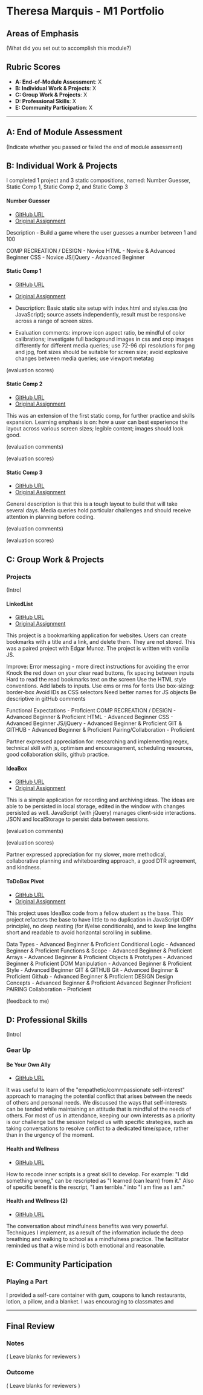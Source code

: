 # Theresa Marquis - M1 Portfolio

## Areas of Emphasis

(What did you set out to accomplish this module?)

## Rubric Scores

* **A: End-of-Module Assessment**: X
* **B: Individual Work & Projects**: X
* **C: Group Work & Projects**: X
* **D: Professional Skills**: X
* **E: Community Participation**: X

-----------------------

## A: End of Module Assessment

(Indicate whether you passed or failed the end of module assessment)


## B: Individual Work & Projects

I completed 1 project and 3 static compositions, named: Number Guesser, Static Comp 1, Static Comp 2, and Static Comp 3

#### Number Guesser

* [GitHub URL](https://github.com/tmcjunkinmarquis/number-guesser)
* [Original Assignment](http://frontend.turing.io/projects/number-guesser.html)

Description - Build a game where the user guesses a number between 1 and 100

COMP RECREATION / DESIGN - Novice
HTML - Novice & Advanced Beginner
CSS - Novice
JS/jQuery - Advanced Beginner

#### Static Comp 1

* [GitHub URL](https://github.com/tmcjunkinmarquis/tm-comp-challenge-1)
* [Original Assignment](http://frontend.turing.io/projects/m1-static-comp-1.html)

* Description: Basic static site setup with index.html and styles.css (no JavaScript); source assets independently, result must be responsive across a range of screen sizes.

* Evaluation comments: improve icon aspect ratio, be mindful of color calibrations; investigate full background images in css and crop images differently for different media queries; use 72-96 dpi resolutions for png and jpg, font sizes should be suitable for screen size; avoid explosive changes between media queries; use viewport metatag 

(evaluation scores)

#### Static Comp 2

* [GitHub URL](https://github.com/tmcjunkinmarquis/tm-comp-challenge-2)
* [Original Assignment](http://frontend.turing.io/projects/m1-static-comp-2.html)

This was an extension of the first static comp, for further practice and skills expansion.  Learning emphasis is on: how a user can best experience the layout across various screen sizes; legible content; images should look good.

(evaluation comments)

(evaluation scores)

#### Static Comp 3

* [GitHub URL](https://github.com/tmcjunkinmarquis/tm-comp-challenge-3)
* [Original Assignment](http://frontend.turing.io/projects/m1-static-comp-3.html)

General description is that this is a tough layout to build that will take several days.  Media queries hold particular challenges and should receive attention in planning before coding.

(evaluation comments)

(evaluation scores)

## C: Group Work & Projects

### Projects

(Intro)

#### LinkedList

* [GitHub URL]()
* [Original Assignment](http://frontend.turing.io/projects/linked-list.html)

This project is a bookmarking application for websites. Users can create bookmarks with a title and a link, and delete them. They are not stored. This was a paired project with Edgar Munoz. The project is written with vanilla JS.

Improve:
Error messaging - more direct instructions for avoiding the error
Knock the red down on your clear read buttons, fix spacing between inputs
Hard to read the read bookmarks text on the screen
Use the HTML style conventions.
Add labels to inputs.
Use ems or rms for fonts
Use box-sizing: border-box
Avoid IDs as CSS selectors
Need better names for JS objects
Be descriptive in gitHub comments

Functional Expectations - Proficient
COMP RECREATION / DESIGN - Advanced Beginner & Proficient
HTML - Advanced Beginner
CSS - Advanced Beginner
JS/jQuery - Advanced Beginner & Proficient
GIT & GITHUB - Advanced Beginner & Proficient
Pairing/Collaboration - Proficient

Partner expressed appreciation for: researching and implementing regex, technical skill with js, optimism and encouragement, scheduling resources, good collaboration skills, github practice.

#### IdeaBox

* [GitHub URL](https://github.com/tmcjunkinmarquis/idea-box)
* [Original Assignment](http://frontend.turing.io/projects/ideabox.html)

This is a simple application for recording and archiving ideas.  The ideas are able to be persisted in local storage, edited in the window with changes persisted as well.  JavaScript (with jQuery) manages client-side interactions.
JSON and localStorage to persist data between sessions.

(evaluation comments)

(evaluation scores)

Partner expressed appreciation for my slower, more methodical, collaborative planning and whiteboarding approach, a good DTR agreement, and kindness.


#### ToDoBox Pivot

* [GitHub URL](https://github.com/tmcjunkinmarquis/2DoBox-Pivot)
* [Original Assignment](http://frontend.turing.io/projects/2DoBox-Pivot-Mod1.html)

This project uses IdeaBox code from a fellow student as the base.  This project refactors the base to have little to no duplication in JavaScript (DRY principle), no deep nesting (for if/else conditionals), and to keep line lengths short and readable to avoid horizontal scrolling in sublime.

Data Types - Advanced Beginner & Proficient
Conditional Logic - Advanced Beginner & Proficient
Functions & Scope - Advanced Beginner & Proficient
Arrays - Advanced Beginner & Proficient
Objects & Prototypes - Advanced Beginner & Proficient
DOM Manipulation - Advanced Beginner & Proficient
Style - Advanced Beginner
GIT & GITHUB
Git - Advanced Beginner & Proficient
Github - Advanced Beginner & Proficient
DESIGN
Design Concepts - Advanced Beginner & Proficient
Advanced Beginner
Proficient
PAIRING
Collaboration - Proficient

(feedback to me)


## D: Professional Skills
(Intro)

### Gear Up
#### Be Your Own Ally

* [GitHub URL](https://www.psychologytoday.com/blog/happiness-purpose/201307/speak-yourself)

It was useful to learn of the "empathetic/commpassionate self-interest" approach to managing the potential conflict that arises between the needs of others and personal needs.  We discussed the ways that self-interests can be tended while maintaining an attitude that is mindful of the needs of others. For most of us in attendance, keeping our own interests as a priority is our challenge but the session helped us with specific strategies, such as taking conversations to resolve conflict to a dedicated time/space, rather than in the urgency of the moment. 

#### Health and Wellness

* [GitHub URL]()

How to recode inner scripts is a great skill to develop.  For example: "I did something wrong," can be rescripted as "I learned (can learn) from it." Also of specific benefit is the rescript, "I am terrible." into "I am fine as I am."

#### Health and Wellness (2)

* [GitHub URL]()

The conversation about mindfulness benefits was very powerful.  Techniques I implement, as a result of the information include the deep breathing and walking to school as a mindfulness practice.  The facilitator reminded us that a wise mind is both emotional and reasonable.

## E: Community Participation

### Playing a Part

I provided a self-care container with gum, coupons to lunch restaurants, lotion, a pillow, and a blanket.  I was encouraging to classmates and 

------------------

## Final Review

### Notes

( Leave blanks for reviewers )

### Outcome

( Leave blanks for reviewers )